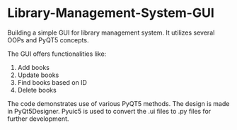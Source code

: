 # Library-Management-System-GUI
Building a simple GUI for library management system. It utilizes several OOPs and PyQT5 concepts.

The GUI offers functionalities like:
  1. Add books
  2. Update books
  3. Find books based on ID
  4. Delete books
  
The code demonstrates use of various PyQT5 methods. The design is made in PyQt5Designer. Pyuic5 is used to convert the .ui files to .py files for further
development.
